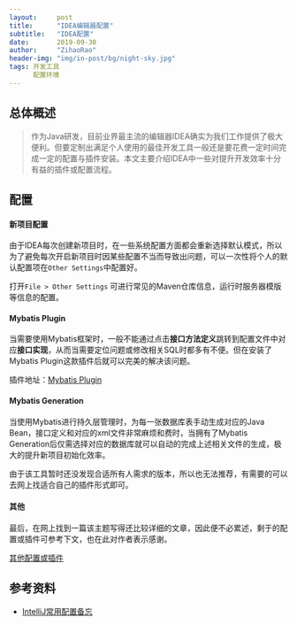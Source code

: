 ```yaml
---
layout:     post
title:      "IDEA编辑器配置"
subtitle:   "IDEA配置"
date:       2019-09-30
author:     "ZihaoRao"
header-img: "img/in-post/bg/night-sky.jpg"
tags: 开发工具
      配置环境
---
```






## 总体概述

> 作为Java研发，目前业界最主流的编辑器IDEA确实为我们工作提供了极大便利。但要定制出满足个人使用的最佳开发工具一般还是要花费一定时间完成一定的配置与插件安装。本文主要介绍IDEA中一些对提升开发效率十分有益的插件或配置流程。                                                                                                             
>



## 配置

#### 新项目配置

由于IDEA每次创建新项目时，在一些系统配置方面都会重新选择默认模式，所以为了避免每次开启新项目时因某些配置不当而导致出问题，可以一次性将个人的默认配置项在`Other Settings`中配置好。

打开`File > Other Settings` 可进行常见的Maven仓库信息，运行时服务器模版等信息的配置。



#### Mybatis Plugin

当需要使用Mybatis框架时，一般不能通过点击**接口方法定义**跳转到配置文件中对应**接口实现**，从而当需要定位问题或修改相关SQL时都多有不便。但在安装了Mybatis Plugin这款插件后就可以完美的解决该问题。

插件地址：[Mybatis Plugin](https://plugins.jetbrains.com/plugin/7293-mybatis-plugin/)



#### Mybatis Generation

当使用Mybatis进行持久层管理时，为每一张数据库表手动生成对应的Java Bean，接口定义和对应的xml文件非常麻烦和费时，当拥有了Mybatis Generation后仅需选择对应的数据库就可以自动的完成上述相关文件的生成，极大的提升新项目初始化效率。

由于该工具暂时还没发现合适所有人需求的版本，所以也无法推荐，有需要的可以去网上找适合自己的插件形式即可。



#### 其他

最后，在网上找到一篇该主题写得还比较详细的文章，因此便不必累述，剩于的配置或插件可参考下文，也在此对作者表示感谢。

[其他配置或插件](https://blog.mythsman.com/post/5d29f247cc343d1901c61d11/)




## 参考资料

- [IntelliJ常用配置备忘](https://blog.mythsman.com/post/5d29f247cc343d1901c61d11/)